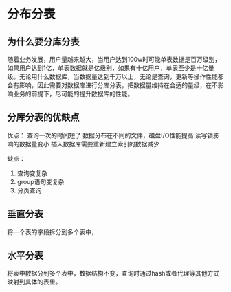 # 分布分表
## 为什么要分库分表
随着业务发展，用户量越来越大，当用户达到100w时可能单表数据是百万级别，如果用户达到1亿，单表数据就是亿级别，如果有十亿用户，单表至少是十亿量级。无论用什么数据库，当数据量达到千万以上，无论是查询，更新等操作性能都会有影响，因此需要对数据库进行分库分表，把数据量维持在合适的量级，在不影响业务的前提下，尽可能的提升数据库的性能。

## 分库分表的优缺点
优点：
查询一次的时间短了
数据分布在不同的文件，磁盘I/O性能提高
读写锁影响的数据量变小
插入数据库需要重新建立索引的数据减少

缺点：
1. 查询变复杂
2. group语句变复杂
3. 分页查询
## 垂直分表
将一个表的字段拆分到多个表中，
## 水平分表
将表中数据分到多个表中，数据结构不变，查询时通过hash或者代理等其他方式映射到具体的表里。

